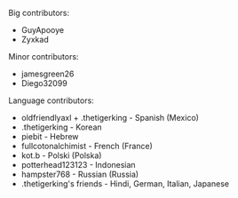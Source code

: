 Big contributors:
- GuyApooye
- Zyxkad

Minor contributors:
- jamesgreen26
- Diego32099

Language contributors:
- oldfriendlyaxl + .thetigerking - Spanish (Mexico)
- .thetigerking - Korean
- piebit - Hebrew
- fullcotonalchimist - French (France)
- kot.b - Polski (Polska)
- potterhead123123 - Indonesian
- hampster768 - Russian (Russia)
- .thetigerking's friends - Hindi, German, Italian, Japanese